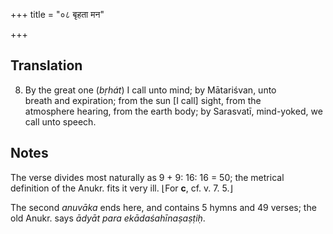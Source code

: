 +++
title = "०८ बृहता मन"

+++
## Translation
8. By the great one (*bṛhát*) I call unto mind; by Mātariśvan, unto  
breath and expiration; from the sun \[I call\] sight, from the  
atmosphere hearing, from the earth body; by Sarasvatī, mind-yoked, we  
call unto speech.

## Notes
The verse divides most naturally as 9 + 9: 16: 16 = 50; the metrical  
definition of the Anukr. fits it very ill. ⌊For **c**, cf. v. 7. 5.⌋  
  
The second *anuvāka* ends here, and contains 5 hymns and 49 verses; the  
old Anukr. says *ādyāt para ekādaśahīnaṣaṣṭiḥ*.
